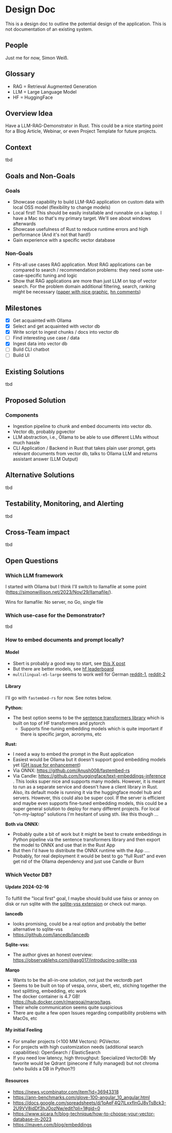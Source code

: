 # Design Doc

This is a design doc to outline the potential design of the application. This is
not documentation of an existing system.

## People

Just me for now, Simon Weiß.

## Glossary

- RAG = Retrieval Augmented Generation
- LLM = Large Language Model
- HF = HuggingFace

## Overview Idea

Have a LLM-RAG-Demonstrator in Rust. This could be a nice starting point for a
Blog Article, Webinar, or even Project Template for future projects.

## Context

tbd

## Goals and Non-Goals

### Goals

- Showcase capability to build LLM-RAG application on custom data with local OSS
  model (flexibility to change models)
- Local first! This should be easily installable and runnable on a laptop. I
  have a Mac so that's my primary target. We'll see about windows afterwards
- Showcase usefulness of Rust to reduce runtime errors and high performance (And
  it's not that hard!)
- Gain experience with a specific vector database

### Non-Goals

- Fits-all use cases RAG application. Most RAG applications can be compared to
  search / recommendation problems: they need some use-case-specific tuning and
  logic
- Show that RAG applications are more than just LLM on top of vector search. For
  the problem domain additional filtering, search, ranking might be necessary
  ([paper with nice graphic](https://arxiv.org/abs/2312.10997v1),
  [hn comments](https://news.ycombinator.com/item?id=39000241&utm_source=pocket_saves))

## Milestones

- [x] Get acquainted with Ollama
- [x] Select and get acquainted with vector db
- [x] Write script to ingest chunks / docs into vector db
- [ ] Find interesting use case / data
- [x] Ingest data into vector db
- [ ] Build CLI chatbot
- [ ] Build UI

## Existing Solutions

tbd

## Proposed Solution

### Components

- Ingestion pipeline to chunk and embed documents into vector db.
- Vector db, probably pgvector
- LLM abstraction, i.e., Ollama to be able to use different LLMs without much
  hassle
- CLI Application / Backend in Rust that takes plain user prompt, gets relevant
  documents from vector db, talks to Ollama LLM and returns assistant answer
  (LLM Output)

## Alternative Solutions

tbd

## Testability, Monitoring, and Alerting

tbd

## Cross-Team impact

tbd

## Open Questions

### Which LLM framework

I started with Ollama but I think I'll switch to llamafile at some point
(https://simonwillison.net/2023/Nov/29/llamafile/).

Wins for llamafile: No server, no Go, single file

### Which use-case for the Demonstrator?

tbd

### How to embed documents and prompt locally?

#### Model

- Sbert is probably a good way to start, see
  [this X post](https://x.com/cwolferesearch/status/1747689404062126246?s=20)
- But there are better models, see
  [hf leaderboard](https://huggingface.co/spaces/mteb/leaderboard)
- `multilingual-e5-large` seems to work well for German
  [reddit-1](https://www.reddit.com/r/LocalLLaMA/comments/18fsty1/comment/kcxj4bm/?utm_source=share&utm_medium=web2x&context=3),
  [reddit-2](https://www.reddit.com/r/LocalLLaMA/comments/17p18m9/rag_embeddings/)

#### Library

I'll go with `fastembed-rs` for now. See notes below.

**Python:**

- The best option seems to be the
  [sentence transformers library](https://www.sbert.net/index.html) which is
  built on top of HF transformers and pytorch
  - Supports fine-tuning embedding models which is quite important if there is
    specific jargon, acronyms, etc

**Rust:**

- I need a way to embed the prompt in the Rust application
- Easiest would be Ollama but it doesn't support good embedding models yet
  ([GH issue for enhancement](https://github.com/jmorganca/ollama/issues/327))
- Via ONNX: https://github.com/Anush008/fastembed-rs
- Via Candle: https://github.com/huggingface/text-embeddings-inference . This
  looks super nice and supports many models. However, it is meant to run as a
  separate service and doesn't have a client library in Rust. Also, its default
  mode is running it via the huggingface model hub and servers. However, this
  could also be super cool. If the server is efficient and maybe even supports
  fine-tuned embedding models, this could be a super general solution to deploy
  for many different projects. For local "on-my-laptop" solutions I'm hesitant
  of using sth. like this though ...

**Both via ONNX:**

- Probably quite a bit of work but it might be best to create embeddings in
  Python pipeline via the sentence transformers library and then export the
  model to ONNX and use that in the Rust App
- But then I'd have to distribute the ONNX runtime with the App .... Probably,
  for real deployment it would be best to go "full Rust" and even get rid of the
  Ollama dependency and just use Candle or Burn

### Which Vector DB?

#### Update 2024-02-16

To fulfill the "local first" goal, I maybe should build use faiss or annoy on
disk or run sqlite with the
[sqlite-vss extension](https://github.com/asg017/sqlite-vss?tab=readme-ov-file)
or check out marqo.

**lancedb**

- looks promising, could be a real option and probably the better alternative to
  sqlite-vss
- https://github.com/lancedb/lancedb

**Sqlite-vss:**

- The author gives an honest overview:
  https://observablehq.com/@asg017/introducing-sqlite-vss

**Marqo**

- Wants to be the all-in-one solution, not just the vectordb part
- Seems to be built on top of vespa, onnx, sbert, etc, stiching together the
  text splitting, embedding, etc work
- The docker container is 4.7 GB! https://hub.docker.com/r/marqoai/marqo/tags.
- Their whole communication seems quite suspicious
- There are quite a few open Issues regarding compatibility problems with MacOs,
  etc

#### My initial Feeling

- For smaller projects (<100 MM Vectors): PGVector.
- For projects with high customization needs (additional search capabilities):
  OpenSearch / ElasticSearch
- If you need low latency, high throughput: Specialized VectorDB: My favorite
  would be Qdrant (pinecone if fully managed) but not chroma (who builds a DB in
  Python?!)

#### Resources

- https://news.ycombinator.com/item?id=36943318
- https://ann-benchmarks.com/glove-100-angular_10_angular.html
- https://docs.google.com/spreadsheets/d/1oAeF4Q7ILxxfInGJ8vTsBck3-2U9VV8idDf3hJOozNw/edit?pli=1#gid=0
- https://www.sicara.fr/blog-technique/how-to-choose-your-vector-database-in-2023
- https://maven.com/blog/embeddings
